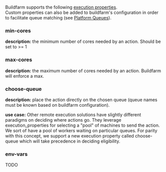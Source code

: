 Buildfarm supports the following [execution properties](https://docs.bazel.build/versions/master/be/common-definitions.html#common.exec_properties).  
Custom properties can also be added to buildfarm's configuration in order to facilitate queue matching (see [Platform Queues](https://github.com/bazelbuild/bazel-buildfarm/wiki/Shard-Platform-Operation-Queue)).

### min-cores
**description:** the minimum number of cores needed by an action.  Should be set to >= 1

### max-cores
**description:** the maximum number of cores needed by an action. Buildfarm will enforce a max.

### choose-queue
**description:** place the action directly on the chosen queue (queue names must be known based on buildfarm configuration).  

**use case:** Other remote execution solutions have slightly different paradigms on deciding where actions go. They leverage execution_properties for selecting a "pool" of machines to send the action. We sort of have a pool of workers waiting on particular queues. For parity with this concept, we support a new execution property called choose-queue which will take precedence in deciding eligibility.

### env-vars
TODO